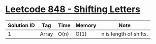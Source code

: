 # [Leetcode 848 - Shifting Letters](https://leetcode.com/problems/shifting-letters/)

| Solution ID | Tag | Time | Memory | Note |
| ----------- | --- | ---- | ------ | ---- |
| 1 | Array | O(n) | O(1) | n is length of shifts. |
